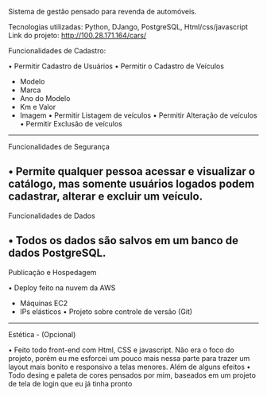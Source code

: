 Sistema de gestão pensado para revenda de automóveis.

Tecnologias utilizadas: Python, DJango, PostgreSQL, Html/css/javascript
Link do projeto: http://100.28.171.164/cars/

Funcionalidades de Cadastro:

• Permitir Cadastro de Usuários
• Permitir o Cadastro de Veículos
 - Modelo
 - Marca
 - Ano do Modelo
 - Km e Valor
 - Imagem
• Permitir Listagem de veículos
• Permitir Alteração de veículos
• Permitir Exclusão de veículos
-----------------------------------------------------------------------------

Funcionalidades de Segurança

• Permite qualquer pessoa acessar e visualizar o catálogo, mas somente usuários logados podem cadastrar, alterar e excluir um veículo.
-----------------------------------------------------------------------------

Funcionalidades de Dados

• Todos os dados são salvos em um banco de dados PostgreSQL.
-----------------------------------------------------------------------------

Publicação e Hospedagem

• Deploy feito na nuvem da AWS
 - Máquinas EC2
 - IPs elásticos
• Projeto sobre controle de versão (Git)
-----------------------------------------------------------------------------

Estética - (Opcional)

• Feito todo front-end com Html, CSS e javascript. Não era o foco do projeto, porém eu me esforcei um pouco mais nessa parte para trazer um layout mais bonito e responsivo a telas menores. Além de alguns efeitos
• Todo desing e paleta de cores pensados por mim, baseados em um projeto de tela de login que eu já tinha pronto

